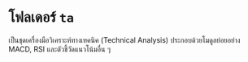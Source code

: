 # โฟลเดอร์ `ta`
เป็นชุดเครื่องมือวิเคราะห์ทางเทคนิค (Technical Analysis)
ประกอบด้วยโมดูลย่อยอย่าง MACD, RSI และตัวชี้วัดแนวโน้มอื่น ๆ

